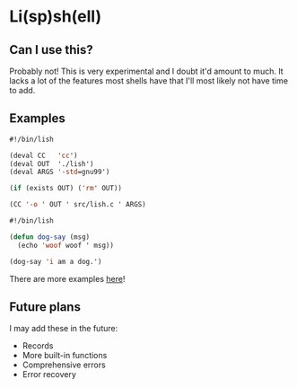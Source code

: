 # Li(sp)sh(ell)

## Can I use this?

Probably not! This is very experimental and I doubt it'd amount to much. It lacks a lot of the features most shells have that I'll most likely not have time to add.

## Examples

```lisp
#!/bin/lish

(deval CC   'cc')
(deval OUT  './lish')
(deval ARGS '-std=gnu99')

(if (exists OUT) ('rm' OUT))

(CC '-o ' OUT ' src/lish.c ' ARGS)
```

```lisp
#!/bin/lish

(defun dog-say (msg) 
  (echo 'woof woof ' msg))

(dog-say 'i am a dog.')
```

There are more examples [here](https://github.com/m4xine/lish/tree/main/tests)!

## Future plans

I may add these in the future:

  + Records
  + More built-in functions 
  + Comprehensive errors
  + Error recovery